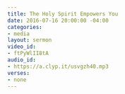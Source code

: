 ```yaml
---
title: The Holy Spirit Empowers You
date: 2016-07-16 20:00:00 -04:00
categories:
- media
layout: sermon
video_id:
- ftPyWlII8tA
audio_id:
- https://a.clyp.it/usvgzh40.mp3
verses:
- none
---
```


